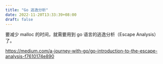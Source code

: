 ```yaml
---
title: "Go 逃逸分析"
date: 2022-11-20T13:33:39+08:00
draft: false
---
```


要减少 malloc 的时间，就需要用到 go 语言的逃逸分析（Escape Analysis）了。


https://medium.com/a-journey-with-go/go-introduction-to-the-escape-analysis-f7610174e890
